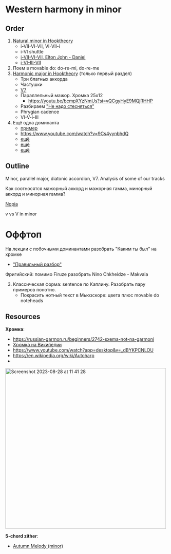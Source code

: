 # Western harmony in minor

## Order

1. [Natural minor in Hooktheory](https://book-two.hooktheory.com/section/a-new-home-base)
   - i-VII-VI-VII, VI-VII-i
   - i-VI shuttle
   - [i-VII-VI-VII, Elton John - Daniel](https://www.hooktheory.com/trends#key=C&scale=major&path=6.5.4.5)
   - [i-VI-III-VII](https://www.youtube.com/watch?v=Rfsn3au--qo)
3. Поем в movable do: do-re-mi, do-re-me
2. [Harmonic major in Hooktheory](https://book-two.hooktheory.com/section/modal-mixture-in-minor) (только первый раздел)
   - Три блатных аккорда
   - Частушки
   - [V7](https://book-two.hooktheory.com/section/seventh-chords-extending-the-basic-chords)
   - Параллельный мажор. Хромка 25х12
      - https://youtu.be/bcmpXYzNmUs?si=vQCgyHyE9MQjRHHP
   - Разбираем ["Не надо стесняться"](https://nns.i-m-i.ru/)
   - Phrygian cadence
   - VI-V-i-III
4. Ещё одна доминанта
   - [пример](https://dl.dropboxusercontent.com/scl/fi/0br2vcz9an5qpdufzzntl/m.mp3?rlkey=vovgskrwlc65r79my2m2kafjk&dl=0)
   - https://www.youtube.com/watch?v=9Cs4yynbhdQ
   - [ещё](https://www.youtube.com/watch?v=p7Kc35wxdAs)
   - [ещё](https://www.youtube.com/watch?v=JxHrDGKddWU)
   - [ещё](https://www.youtube.com/watch?v=e43MDRKbD0g)

## Outline

Minor, parallel major, diatonic accordion, V7. Analysis of some of our tracks

Как соотносятся мажорный аккорд и мажорная гамма, минорный аккорд и минорная гамма?

[Nopia](https://www.youtube.com/watch?v=Ivuy9QYLFVY)

v vs V in minor

# Оффтоп

На лекции с побочными доминантами разобрать "Каким ты был" на хромке
- ["Правильный разбор"](https://www.youtube.com/watch?v=pcDpHjJvaOA)

Фригийский: помимо Firuze разобрать Nino Chkheidze - Makvala

3. Классическая форма: sentence по Каплину. Разобрать пару примеров понотно.
   - Покрасить нотный текст в Мьюзскоре: цвета плюс movable do noteheads



## Resources

**Хромка**:
- https://russian-garmon.ru/beginners/2742-sxema-not-na-garmoni
- [Хромка на Википедии](https://ru.wikipedia.org/wiki/%D0%A5%D1%80%D0%BE%D0%BC%D0%BA%D0%B0)
- https://www.youtube.com/watch?app=desktop&v=_dBYKPCNLOU
- https://en.wikipedia.org/wiki/Autoharp
- 
<img width="500" alt="Screenshot 2023-08-28 at 11 41 28" src="https://github.com/vpavlenko/study-music/assets/1491908/80013c32-2117-43d9-9f7d-508104c78b50">

**5-chord zither**:
- [Autumn Melody (minor)](https://www.youtube.com/watch?v=Q2p7nir0scM)
